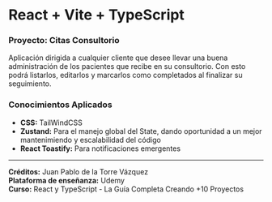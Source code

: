 # React + Vite + TypeScript

### Proyecto: Citas Consultorio

Aplicación dirigida a cualquier cliente que desee llevar una buena administración de los pacientes que recibe en su consultorio. Con esto podrá listarlos, editarlos y marcarlos como completados al finalizar su seguimiento.

### Conocimientos Aplicados

* **CSS:** TailWindCSS
* **Zustand:** Para el manejo global del State, dando oportunidad a un mejor mantenimiendo y escalabilidad del código
* **React Toastify:** Para notificaciones emergentes
---
**Créditos:** Juan Pablo de la Torre Vázquez <br>
**Plataforma de enseñanza:** Udemy <br>
**Curso:** React y TypeScript - La Guía Completa Creando +10 Proyectos